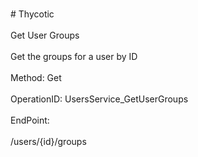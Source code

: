 <br>#     Thycotic</br>
<br>Get User Groups</br>
<br>Get the groups for a user by ID</br>
<br>Method: Get</br>
<br>OperationID: UsersService_GetUserGroups</br>
<br>EndPoint:</br>
<br>/users/{id}/groups</br>
